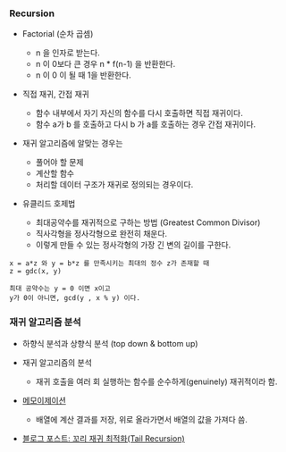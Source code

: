### Recursion 

* Factorial (순차 곱셈)
    * n 을 인자로 받는다. 
    * n 이 0보다 큰 경우 n * f(n-1) 을 반환한다. 
    * n 이 0 이 될 때 1을 반환한다. 
    
* 직접 재귀, 간접 재귀 
    * 함수 내부에서 자기 자신의 함수를 다시 호출하면 직접 재귀이다. 
    * 함수 a가 b 를 호출하고 다시 b 가 a를 호출하는 경우 간접 재귀이다. 
    
* 재귀 알고리즘에 알맞는 경우는 
    * 풀어야 할 문제
    * 계산할 함수 
    * 처리할 데이터 구조가 재귀로 정의되는 경우이다. 
    
* 유클리드 호제법 
    * 최대공약수를 재귀적으로 구하는 방법 (Greatest Common Divisor)
    * 직사각형을 정사각형으로 완전히 채운다. 
    * 이렇게 만들 수 있는 정사각형의 가장 긴 변의 길이를 구한다. 
    
``` 
x = a*z 와 y = b*z 를 만족시키는 최대의 정수 z가 존재할 때
z = gdc(x, y)  

최대 공약수는 y = 0 이면 x이고
y가 0이 아니면, gcd(y , x % y) 이다.  

```

### 재귀 알고리즘 분석 

* 하향식 분석과 상향식 분석 (top down & bottom up)

* 재귀 알고리즘의 분석 
    * 재귀 호출을 여러 회 실행하는 함수를 순수하게(genuinely) 재귀적이라 함. 

* [메모이제이션](https://ko.wikipedia.org/wiki/%EB%A9%94%EB%AA%A8%EC%9D%B4%EC%A0%9C%EC%9D%B4%EC%85%98)
    * 배열에 계산 결과를 저장, 위로 올라가면서 배열의 값을 가져다 씀. 

* [블로그 포스트: 꼬리 재귀 최적화(Tail Recursion)](https://bozeury.tistory.com/entry/%EA%BC%AC%EB%A6%AC-%EC%9E%AC%EA%B7%80-%EC%B5%9C%EC%A0%81%ED%99%94Tail-Recursion) 

